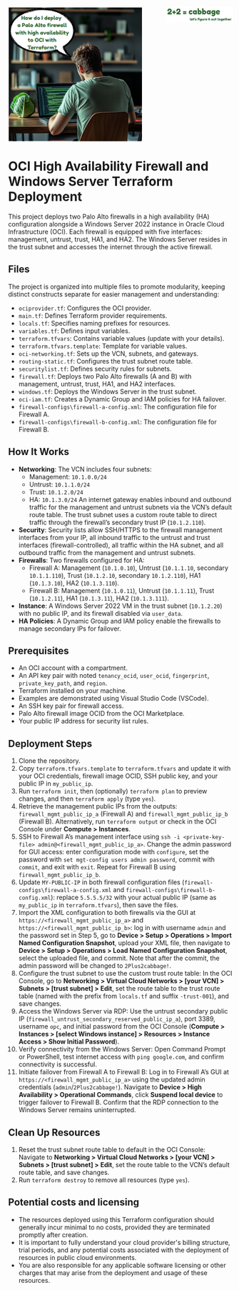 <img align="right" width="150" src="https://github.com/2plus2cabbage/2plus2cabbage/blob/main/images/2plus2cabbage.png">

<img src="https://github.com/2plus2cabbage/2plus2cabbage/blob/main/images/oci-paloalto-ha.png" alt="oci-paloalto-ha" width="300" align="left">
<br clear="left">

# OCI High Availability Firewall and Windows Server Terraform Deployment

This project deploys two Palo Alto firewalls in a high availability (HA) configuration alongside a Windows Server 2022 instance in Oracle Cloud Infrastructure (OCI). Each firewall is equipped with five interfaces: management, untrust, trust, HA1, and HA2. The Windows Server resides in the trust subnet and accesses the internet through the active firewall.

## Files
The project is organized into multiple files to promote modularity, keeping distinct constructs separate for easier management and understanding:
- `ociprovider.tf`: Configures the OCI provider.
- `main.tf`: Defines Terraform provider requirements.
- `locals.tf`: Specifies naming prefixes for resources.
- `variables.tf`: Defines input variables.
- `terraform.tfvars`: Contains variable values (update with your details).
- `terraform.tfvars.template`: Template for variable values.
- `oci-networking.tf`: Sets up the VCN, subnets, and gateways.
- `routing-static.tf`: Configures the trust subnet route table.
- `securitylist.tf`: Defines security rules for subnets.
- `firewall.tf`: Deploys two Palo Alto firewalls (A and B) with management, untrust, trust, HA1, and HA2 interfaces.
- `windows.tf`: Deploys the Windows Server in the trust subnet.
- `oci-iam.tf`: Creates a Dynamic Group and IAM policies for HA failover.
- `firewall-configs\firewall-a-config.xml`: The configuration file for Firewall A.
- `firewall-configs\firewall-b-config.xml`: The configuration file for Firewall B.

## How It Works
- **Networking**: The VCN includes four subnets:
  - Management: `10.1.0.0/24`
  - Untrust: `10.1.1.0/24`
  - Trust: `10.1.2.0/24`
  - HA: `10.1.3.0/24`
  An internet gateway enables inbound and outbound traffic for the management and untrust subnets via the VCN’s default route table. The trust subnet uses a custom route table to direct traffic through the firewall’s secondary trust IP (`10.1.2.110`).
- **Security**: Security lists allow SSH/HTTPS to the firewall management interfaces from your IP, all inbound traffic to the untrust and trust interfaces (firewall-controlled), all traffic within the HA subnet, and all outbound traffic from the management and untrust subnets.
- **Firewalls**: Two firewalls configured for HA:
  - Firewall A: Management (`10.1.0.10`), Untrust (`10.1.1.10`, secondary `10.1.1.110`), Trust (`10.1.2.10`, secondary `10.1.2.110`), HA1 (`10.1.3.10`), HA2 (`10.1.3.110`).
  - Firewall B: Management (`10.1.0.11`), Untrust (`10.1.1.11`), Trust (`10.1.2.11`), HA1 (`10.1.3.11`), HA2 (`10.1.3.111`).
- **Instance**: A Windows Server 2022 VM in the trust subnet (`10.1.2.20`) with no public IP, and its firewall disabled via `user_data`.
- **HA Policies**: A Dynamic Group and IAM policy enable the firewalls to manage secondary IPs for failover.

## Prerequisites
- An OCI account with a compartment.
- An API key pair with noted `tenancy_ocid`, `user_ocid`, `fingerprint`, `private_key_path`, and `region`.
- Terraform installed on your machine.
- Examples are demonstrated using Visual Studio Code (VSCode).
- An SSH key pair for firewall access.
- Palo Alto firewall image OCID from the OCI Marketplace.
- Your public IP address for security list rules.

## Deployment Steps
1. Clone the repository.
2. Copy `terraform.tfvars.template` to `terraform.tfvars` and update it with your OCI credentials, firewall image OCID, SSH public key, and your public IP in `my_public_ip`.
3. Run `terraform init`, then (optionally) `terraform plan` to preview changes, and then `terraform apply` (type `yes`).
4. Retrieve the management public IPs from the outputs: `firewall_mgmt_public_ip_a` (Firewall A) and `firewall_mgmt_public_ip_b` (Firewall B). Alternatively, run `terraform output` or check in the OCI Console under **Compute > Instances**.
5. SSH to Firewall A’s management interface using `ssh -i <private-key-file> admin@<firewall_mgmt_public_ip_a>`. Change the admin password for GUI access: enter configuration mode with `configure`, set the password with `set mgt-config users admin password`, commit with `commit`, and exit with `exit`. Repeat for Firewall B using `firewall_mgmt_public_ip_b`.
6. Update `MY-PUBLIC-IP` in both firewall configuration files (`firewall-configs\firewall-a-config.xml` and `firewall-configs\firewall-b-config.xml`): replace `5.5.5.5/32` with your actual public IP (same as `my_public_ip` in `terraform.tfvars`), then save the files.
7. Import the XML configuration to both firewalls via the GUI at `https://<firewall_mgmt_public_ip_a>` and `https://<firewall_mgmt_public_ip_b>`: log in with username `admin` and the password set in Step 5, go to **Device > Setup > Operations > Import Named Configuration Snapshot**, upload your XML file, then navigate to **Device > Setup > Operations > Load Named Configuration Snapshot**, select the uploaded file, and commit. Note that after the commit, the admin password will be changed to `2Plus2cabbage!`.
8. Configure the trust subnet to use the custom trust route table: In the OCI Console, go to **Networking > Virtual Cloud Networks > [your VCN] > Subnets > [trust subnet] > Edit**, set the route table to the trust route table (named with the prefix from `locals.tf` and suffix `-trust-001`), and save changes.
9. Access the Windows Server via RDP: Use the untrust secondary public IP (`firewall_untrust_secondary_reserved_public_ip_a`), port 3389, username `opc`, and initial password from the OCI Console (**Compute > Instances > [select Windows instance] > Resources > Instance Access > Show Initial Password**).
10. Verify connectivity from the Windows Server: Open Command Prompt or PowerShell, test internet access with `ping google.com`, and confirm connectivity is successful.
11. Initiate failover from Firewall A to Firewall B: Log in to Firewall A’s GUI at `https://<firewall_mgmt_public_ip_a>` using the updated admin credentials (`admin`/`2Plus2cabbage!`). Navigate to **Device > High Availability > Operational Commands**, click **Suspend local device** to trigger failover to Firewall B. Confirm that the RDP connection to the Windows Server remains uninterrupted.

## Clean Up Resources
1. Reset the trust subnet route table to default in the OCI Console: Navigate to **Networking > Virtual Cloud Networks > [your VCN] > Subnets > [trust subnet] > Edit**, set the route table to the VCN’s default route table, and save changes.
2. Run `terraform destroy` to remove all resources (type `yes`).

## Potential costs and licensing
- The resources deployed using this Terraform configuration should generally incur minimal to no costs, provided they are terminated promptly after creation.
- It is important to fully understand your cloud provider's billing structure, trial periods, and any potential costs associated with the deployment of resources in public cloud environments.
- You are also responsible for any applicable software licensing or other charges that may arise from the deployment and usage of these resources.